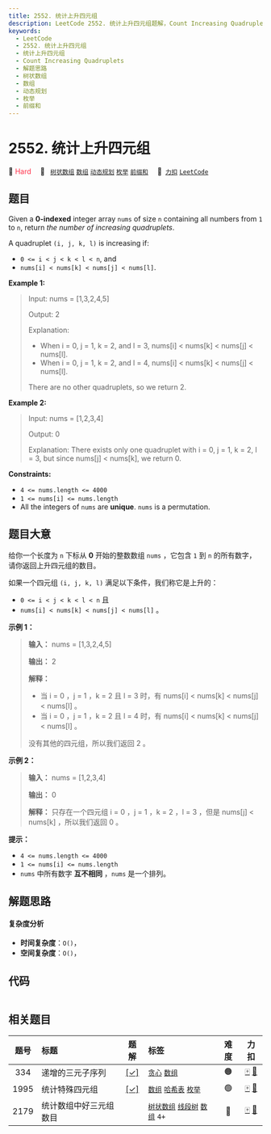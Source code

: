 ```yaml
---
title: 2552. 统计上升四元组
description: LeetCode 2552. 统计上升四元组题解，Count Increasing Quadruplets，包含解题思路、复杂度分析以及完整的 JavaScript 代码实现。
keywords:
  - LeetCode
  - 2552. 统计上升四元组
  - 统计上升四元组
  - Count Increasing Quadruplets
  - 解题思路
  - 树状数组
  - 数组
  - 动态规划
  - 枚举
  - 前缀和
---
```


# 2552. 统计上升四元组

🔴 <font color=#ff334b>Hard</font>&emsp; 🔖&ensp; [`树状数组`](/tag/binary-indexed-tree.md) [`数组`](/tag/array.md) [`动态规划`](/tag/dynamic-programming.md) [`枚举`](/tag/enumeration.md) [`前缀和`](/tag/prefix-sum.md)&emsp; 🔗&ensp;[`力扣`](https://leetcode.cn/problems/count-increasing-quadruplets) [`LeetCode`](https://leetcode.com/problems/count-increasing-quadruplets)

## 题目

Given a **0-indexed** integer array `nums` of size `n` containing all numbers
from `1` to `n`, return _the number of increasing quadruplets_.

A quadruplet `(i, j, k, l)` is increasing if:

  * `0 <= i < j < k < l < n`, and
  * `nums[i] < nums[k] < nums[j] < nums[l]`.



**Example 1:**

> Input: nums = [1,3,2,4,5]
> 
> Output: 2
> 
> Explanation: 
> - When i = 0, j = 1, k = 2, and l = 3, nums[i] < nums[k] < nums[j] < nums[l].
> - When i = 0, j = 1, k = 2, and l = 4, nums[i] < nums[k] < nums[j] < nums[l]. 
> 
> There are no other quadruplets, so we return 2.

**Example 2:**

> Input: nums = [1,2,3,4]
> 
> Output: 0
> 
> Explanation: There exists only one quadruplet with i = 0, j = 1, k = 2, l = 3, but since nums[j] < nums[k], we return 0.

**Constraints:**

  * `4 <= nums.length <= 4000`
  * `1 <= nums[i] <= nums.length`
  * All the integers of `nums` are **unique**. `nums` is a permutation.


## 题目大意

给你一个长度为 `n` 下标从 **0**  开始的整数数组 `nums` ，它包含 `1` 到 `n` 的所有数字，请你返回上升四元组的数目。

如果一个四元组 `(i, j, k, l)` 满足以下条件，我们称它是上升的：

  * `0 <= i < j < k < l < n` 且
  * `nums[i] < nums[k] < nums[j] < nums[l]` 。



**示例 1：**

> 
> 
> 
> 
> 
> **输入：** nums = [1,3,2,4,5]
> 
> **输出：** 2
> 
> **解释：**
> - 当 i = 0 ，j = 1 ，k = 2 且 l = 3 时，有 nums[i] < nums[k] < nums[j] < nums[l] 。
> - 当 i = 0 ，j = 1 ，k = 2 且 l = 4 时，有 nums[i] < nums[k] < nums[j] < nums[l] 。
> 
> 没有其他的四元组，所以我们返回 2 。
> 
> 

**示例 2：**

> 
> 
> 
> 
> 
> **输入：** nums = [1,2,3,4]
> 
> **输出：** 0
> 
> **解释：** 只存在一个四元组 i = 0 ，j = 1 ，k = 2 ，l = 3 ，但是 nums[j] < nums[k] ，所以我们返回 0 。
> 
> 



**提示：**

  * `4 <= nums.length <= 4000`
  * `1 <= nums[i] <= nums.length`
  * `nums` 中所有数字 **互不相同**  ，`nums` 是一个排列。


## 解题思路

#### 复杂度分析

- **时间复杂度**：`O()`，
- **空间复杂度**：`O()`，

## 代码

```javascript

```

## 相关题目

<!-- prettier-ignore -->
| 题号 | 标题 | 题解 | 标签 | 难度 | 力扣 |
| :------: | :------ | :------: | :------ | :------: | :------: |
| 334 | 递增的三元子序列 | [[✓]](/problem/0334.md) |  [`贪心`](/tag/greedy.md) [`数组`](/tag/array.md) | 🟠 | [🀄️](https://leetcode.cn/problems/increasing-triplet-subsequence) [🔗](https://leetcode.com/problems/increasing-triplet-subsequence) |
| 1995 | 统计特殊四元组 | [[✓]](/problem/1995.md) |  [`数组`](/tag/array.md) [`哈希表`](/tag/hash-table.md) [`枚举`](/tag/enumeration.md) | 🟢 | [🀄️](https://leetcode.cn/problems/count-special-quadruplets) [🔗](https://leetcode.com/problems/count-special-quadruplets) |
| 2179 | 统计数组中好三元组数目 |  |  [`树状数组`](/tag/binary-indexed-tree.md) [`线段树`](/tag/segment-tree.md) [`数组`](/tag/array.md) `4+` | 🔴 | [🀄️](https://leetcode.cn/problems/count-good-triplets-in-an-array) [🔗](https://leetcode.com/problems/count-good-triplets-in-an-array) |